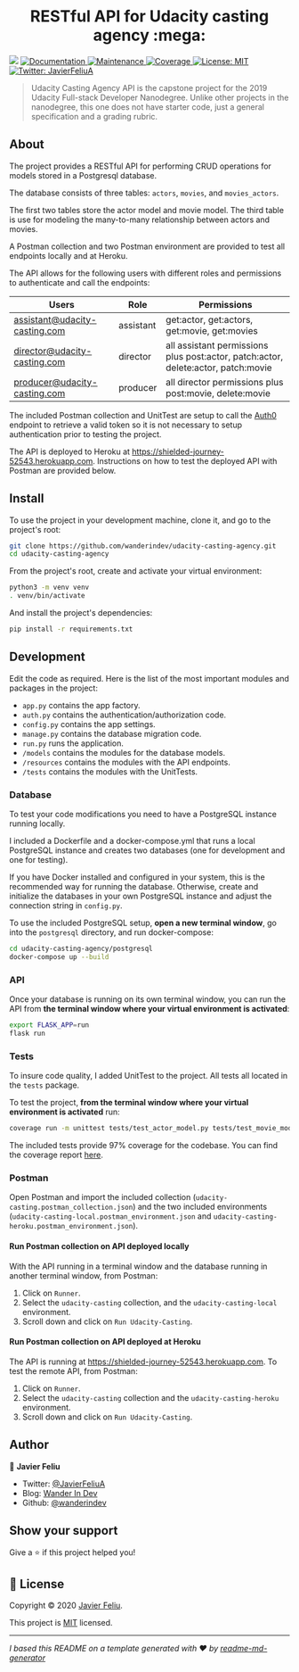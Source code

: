 <h1 align="center">RESTful API for Udacity casting agency :mega:</h1>
<p>
  <img src="https://img.shields.io/badge/version-1.0-blue.svg?cacheSeconds=2592000" />
  <a href="https://github.com/wanderindev/udacity-casting-agency/blob/master/README.md">
    <img alt="Documentation" src="https://img.shields.io/badge/documentation-yes-brightgreen.svg" target="_blank" />
  </a>
  <a href="https://github.com/wanderindev/udacity-casting-agency/graphs/commit-activity">
    <img alt="Maintenance" src="https://img.shields.io/badge/Maintained%3F-yes-brightgreen.svg" target="_blank" />
  </a>
  <a href="https://htmlpreview.github.io/?https://github.com/wanderindev/udacity-casting-agency/blob/master/htmlcov/index.html">
    <img alt="Coverage" src="https://img.shields.io/badge/coverage-97%25-yellowgreen.svg" target="_blank" />
  </a>  
  <a href="https://github.com/wanderindev/udacity-casting-agency/blob/master/LICENSE.md">
    <img alt="License: MIT" src="https://img.shields.io/badge/License-MIT-yellow.svg" target="_blank" />
  </a>
  <a href="https://twitter.com/JavierFeliuA">
    <img alt="Twitter: JavierFeliuA" src="https://img.shields.io/twitter/follow/JavierFeliuA.svg?style=social" target="_blank" />
  </a>
</p>

>Udacity Casting Agency API is the capstone project for the 2019 Udacity Full-stack Developer Nanodegree. Unlike
>other projects in the nanodegree, this one does not have starter code, just a general specification and
>a grading rubric.

## About
The project provides a RESTful API for performing CRUD operations for models stored in a Postgresql database.

The database consists of three tables: ```actors```, ```movies```, and ```movies_actors```.  

The first two tables store the actor model and movie model.
The third table is use for modeling the many-to-many relationship between actors and movies.

A Postman collection and two Postman environment are provided to test all endpoints locally and at Heroku.

The API allows for the following users with different roles and permissions to authenticate and call the endpoints:

| Users                         | Role      | Permissions                                                                       |
|-------------------------------|-----------|-----------------------------------------------------------------------------------|
| assistant@udacity-casting.com | assistant | get:actor, get:actors, get:movie, get:movies                                      |
| director@udacity-casting.com  | director  | all assistant permissions plus post:actor, patch:actor, delete:actor, patch:movie |
| producer@udacity-casting.com  | producer  | all director permissions plus post:movie, delete:movie                            |

The included Postman collection and UnitTest are setup to call the [Auth0](https://auth0.com/) endpoint to retrieve a valid token so it is not necessary to
setup authentication prior to testing the project.

The API is deployed to Heroku at https://shielded-journey-52543.herokuapp.com.  Instructions on
how to test the deployed API with Postman are provided below.

## Install
To use the project in your development machine, clone it, and go to the project's root:
```sh
git clone https://github.com/wanderindev/udacity-casting-agency.git
cd udacity-casting-agency
``` 
From the project's root, create and activate your virtual environment:
```sh
python3 -m venv venv
. venv/bin/activate
```

And install the project's dependencies:
```sh
pip install -r requirements.txt
```

## Development
Edit the code as required.  Here is the list of the most important modules and packages in the project:

* ```app.py``` contains the app factory.
 * ```auth.py``` contains the authentication/authorization code.
* ```config.py``` contains the app settings.
* ```manage.py``` contains the database migration code.
* ```run.py``` runs the application.
* ```/models``` contains the modules for the database models.
* ```/resources``` contains the modules with the API endpoints.
* ```/tests``` contains the modules with the UnitTests.

### Database
To test your code modifications you need to have a PostgreSQL instance running locally. 

I included a Dockerfile and a docker-compose.yml that runs a local PostgreSQL instance and
creates two databases (one for development and one for testing).

If you have Docker installed and configured in your system, this is the 
recommended way for running the database.  Otherwise, create and initialize 
the databases in your own PostgreSQL instance and adjust
the connection string in ```config.py```.

To use the included PostgreSQL setup, **open a new terminal window**, go into the ```postgresql``` directory, 
and run docker-compose:
```sh
cd udacity-casting-agency/postgresql
docker-compose up --build
```

### API
Once your database is running on its own terminal window, you can run the API from **the terminal window where your virtual environment is activated**:
```sh
export FLASK_APP=run
flask run
```

### Tests
To insure code quality, I added UnitTest to the project. All tests all located in the ```tests``` package.

To test the project, **from the terminal window where your virtual environment is activated** run:
```sh
coverage run -m unittest tests/test_actor_model.py tests/test_movie_model.py tests/test_actor_resources.py tests/test_movie_resources.py tests/test_errors.py
```
The included tests provide 97% coverage for the codebase. You can find the coverage report [here](https://htmlpreview.github.io/?https://github.com/wanderindev/udacity-casting-agency/blob/master/htmlcov/index.html).

### Postman
Open Postman and import the included collection (```udacity-casting.postman_collection.json```)
and the two included environments (```udacity-casting-local.postman_environment.json``` and ```udacity-casting-heroku.postman_environment.json```).

#### Run Postman collection on API deployed locally
With the API running in a terminal window and the database running in another terminal window, from Postman:

1. Click on ```Runner```. 
2. Select the ```udacity-casting``` collection, and the ```udacity-casting-local``` environment.
3. Scroll down and click on ```Run Udacity-Casting```.

#### Run Postman collection on API deployed at Heroku
The API is running at https://shielded-journey-52543.herokuapp.com.  To test the remote API, from Postman:
1. Click on ```Runner```.
2. Select the ```udacity-casting``` collection and the ```udacity-casting-heroku``` environment.
3. Scroll down and click on ```Run Udacity-Casting```.

 ## Author

👤 **Javier Feliu**

* Twitter: [@JavierFeliuA](https://twitter.com/JavierFeliuA)
* Blog: [Wander In Dev](https://wanderin.dev)  
* Github: [@wanderindev](https://github.com/wanderindev)

## Show your support

Give a ⭐️ if this project helped you!

## 📝 License

Copyright © 2020 [Javier Feliu](https://github.com/wanderindev).<br />

This project is [MIT](https://github.com/wanderindev/udacity-casting-agency/blob/master/LICENSE.md) licensed.

***
_I based this README on a template generated with ❤️ by [readme-md-generator](https://github.com/kefranabg/readme-md-generator)_